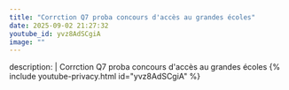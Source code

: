```yaml
---
title: "Corrction Q7 proba concours d'accès au grandes écoles"
date: 2025-09-02 21:27:32 
youtube_id: yvz8AdSCgiA
image: ""
---
```

description: |
  Corrction Q7 proba concours d'accès au grandes écoles
{% include youtube-privacy.html id="yvz8AdSCgiA" %}
